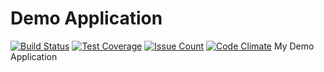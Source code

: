 Demo Application
====

[![Build Status](https://travis-ci.org/kilip/demo.svg?branch=master)](https://travis-ci.org/kilip/demo)
[![Test Coverage](https://codeclimate.com/github/kilip/demo/badges/coverage.svg)](https://codeclimate.com/github/kilip/demo/coverage)
[![Issue Count](https://codeclimate.com/github/kilip/demo/badges/issue_count.svg)](https://codeclimate.com/github/kilip/demo)
[![Code Climate](https://codeclimate.com/github/kilip/demo/badges/gpa.svg)](https://codeclimate.com/github/kilip/demo)
My Demo Application
